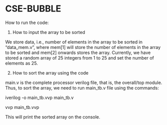 # CSE-BUBBLE
How to run the code: 
1. How to input the array to be sorted 

We store data, i.e., number of elements in the array to be sorted in “data_mem.v”, where mem[1] will store the number of elements in the array to be sorted and mem[2] onwards stores the array. Currently, we have stored a random array of 25 integers from 1 to 25 and set the number of elements as 25. 

2. How to sort the array using the code 

main.v is the complete processor verilog file, that is, the overall/top module. Thus, to sort the array, we need to run main_tb.v file using the commands: 

iverilog -o main_tb.vvp main_tb.v 

vvp main_tb.vvp 

This will print the sorted array on the console. 
